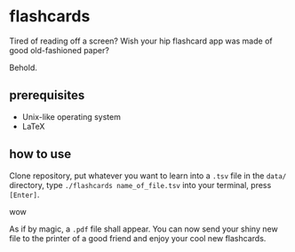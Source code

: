 # flashcards

Tired of reading off a screen? Wish your hip flashcard app was made of good old-fashioned paper?

Behold.

## prerequisites

- Unix-like operating system
- LaTeX

## how to use

Clone repository, put whatever you want to learn into a `.tsv` file in the `data/` directory, type `./flashcards name_of_file.tsv` into your terminal, press `[Enter]`.

wow

As if by magic, a `.pdf` file shall appear. You can now send your shiny new file to the printer of a good friend and enjoy your cool new flashcards.
